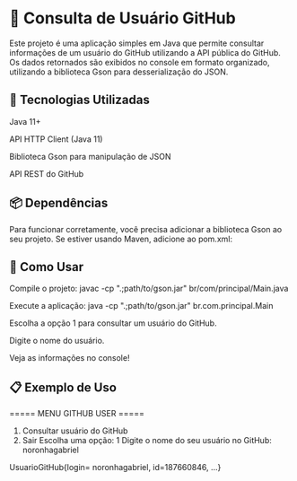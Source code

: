 # 📘 Consulta de Usuário GitHub 
Este projeto é uma aplicação simples em Java que permite consultar informações de um usuário do GitHub utilizando a API pública do GitHub. Os dados retornados são exibidos no console em formato organizado, utilizando a biblioteca Gson para desserialização do JSON.

## 🚀 Tecnologias Utilizadas
Java 11+

API HTTP Client (Java 11)

Biblioteca Gson para manipulação de JSON

API REST do GitHub

## 📦 Dependências
Para funcionar corretamente, você precisa adicionar a biblioteca Gson ao seu projeto. Se estiver usando Maven, adicione ao pom.xml:

## 🧪 Como Usar
Compile o projeto:
javac -cp ".;path/to/gson.jar" br/com/principal/Main.java

Execute a aplicação:
java -cp ".;path/to/gson.jar" br.com.principal.Main

Escolha a opção 1 para consultar um usuário do GitHub.

Digite o nome do usuário.

Veja as informações no console!

## 📋 Exemplo de Uso
===== MENU GITHUB USER =====
1. Consultar usuário do GitHub
0. Sair
Escolha uma opção: 1
Digite o nome do seu usuário no GitHub: noronhagabriel

UsuarioGitHub{login= noronhagabriel, id=187660846, ...}

